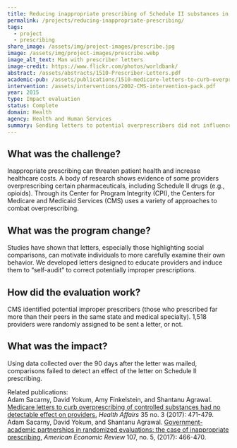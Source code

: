 ```yaml
---
title: Reducing inappropriate prescribing of Schedule II substances in Medicare Part D
permalink: /projects/reducing-inappropriate-prescribing/
tags: 
  - project
  - prescribing
share_image: /assets/img/project-images/prescribe.jpg
image: /assets/img/project-images/prescribe.webp
image_alt_text: Man with prescriber letters
image-credit: https://www.flickr.com/photos/worldbank/
abstract: /assets/abstracts/1510-Prescriber-Letters.pdf
academic-pub: /assets/publications/1510-medicare-letters-to-curb-overprescribing.pdf
intervention: /assets/interventions/2002-CMS-intervention-pack.pdf
year: 2015
type: Impact evaluation
status: Complete
domain: Health
agency: Health and Human Services
summary: Sending letters to potential overprescribers did not influence Schedule II prescribing activities
---
```

## What was the challenge?
Inappropriate prescribing can threaten patient health and increase healthcare costs. A body of research shows evidence of some providers overprescribing certain pharmaceuticals, including Schedule II drugs (e.g., opioids). Through its Center for Program Integrity (CPI), the Centers for Medicare and Medicaid Services (CMS) uses a variety of approaches to combat overprescribing.

## What was the program change?
Studies have shown that letters, especially those highlighting social comparisons, can motivate individuals to more carefully examine their own behavior. We developed letters designed to educate providers and induce them to “self-audit” to correct potentially improper prescriptions.

## How did the evaluation work?
CMS identified potential improper prescribers (those who prescribed far more than their peers in the same state and medical specialty). 1,518 providers were randomly assigned to be sent a letter, or not.

## What was the impact?
Using data collected over the 90 days after the letter was mailed, comparisons failed to detect an effect of the letter on Schedule II prescribing.

Related publications:
<br>
Adam Sacarny, David Yokum, Amy Finkelstein, and Shantanu Agrawal. <a href="https://www.healthaffairs.org/doi/10.1377/hlthaff.2015.1025">Medicare letters to curb overprescribing of controlled substances had no detectable effect on providers.</a> <i>Health Affairs</i> 35 no. 3 (2017): 471-479. 
<br>
Adam Sacarny, David Yokum, and Shantanu Agrawal. <a href="https://www.aeaweb.org/articles?id=10.1257/aer.p20171061">Government-academic partnerships in randomized evaluations: the case of inappropriate prescribing,</a> <i>American Economic Review</i> 107, no. 5, (2017): 466-470.	
